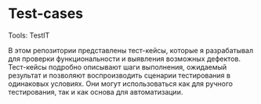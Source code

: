 # Test-cases

Tools: TestIT

В этом репозитории представлены тест-кейсы, которые я разрабатывал для проверки функциональности и выявления возможных дефектов.
Тест-кейсы подробно описывают шаги выполнения, ожидаемый результат и позволяют воспроизводить сценарии тестирования в одинаковых условиях. Они могут использоваться как для ручного тестирования, так и как основа для автоматизации.
